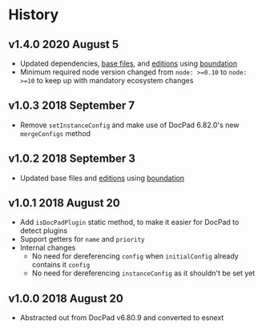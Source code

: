 # History

## v1.4.0 2020 August 5

-   Updated dependencies, [base files](https://github.com/bevry/base), and [editions](https://editions.bevry.me) using [boundation](https://github.com/bevry/boundation)
-   Minimum required node version changed from `node: >=0.10` to `node: >=10` to keep up with mandatory ecosystem changes

## v1.0.3 2018 September 7

-   Remove `setInstanceConfig` and make use of DocPad 6.82.0's new `mergeConfigs` method

## v1.0.2 2018 September 3

-   Updated base files and [editions](https://github.com/bevry/editions) using [boundation](https://github.com/bevry/boundation)

## v1.0.1 2018 August 20

-   Add `isDocPadPlugin` static method, to make it easier for DocPad to detect plugins
-   Support getters for `name` and `priority`
-   Internal changes
    -   No need for dereferencing `config` when `initialConfig` already contains it `config`
    -   No need for dereferencing `instanceConfig` as it shouldn't be set yet

## v1.0.0 2018 August 20

-   Abstracted out from DocPad v6.80.9 and converted to esnext
